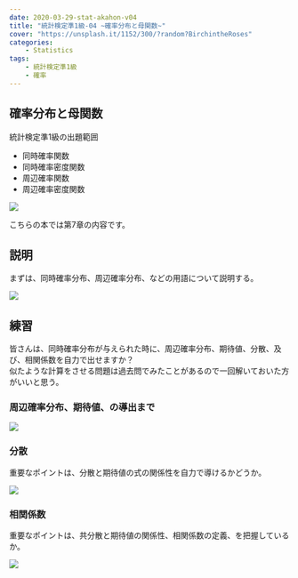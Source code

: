 ```yaml
---
date: 2020-03-29-stat-akahon-v04
title: "統計検定準1級-04 ~確率分布と母関数~"
cover: "https://unsplash.it/1152/300/?random?BirchintheRoses"
categories: 
    - Statistics
tags:
    - 統計検定準1級
    - 確率
---
```


## 確率分布と母関数

統計検定準1級の出題範囲  
- 同時確率関数
- 同時確率密度関数
- 周辺確率関数
- 周辺確率密度関数

<a target="_blank"  href="https://www.amazon.co.jp/gp/product/4130420658/ref=as_li_tl?ie=UTF8&camp=247&creative=1211&creativeASIN=4130420658&linkCode=as2&tag=littlem4649-22&linkId=c6133939c8219daece91ffa08adfb69d"><img border="0" src="//ws-fe.amazon-adsystem.com/widgets/q?_encoding=UTF8&MarketPlace=JP&ASIN=4130420658&ServiceVersion=20070822&ID=AsinImage&WS=1&Format=_SL250_&tag=littlem4649-22" ></a><img src="//ir-jp.amazon-adsystem.com/e/ir?t=littlem4649-22&l=am2&o=9&a=4130420658" width="1" height="1" border="0" alt="" style="border:none !important; margin:0px !important;" />

こちらの本では第7章の内容です。  

## 説明
まずは、同時確率分布、周辺確率分布、などの用語について説明する。  

![](https://lh3.googleusercontent.com/d1jQUgMoY9v0987_em74jvjFVELBOrOt_y4-i-I0V6-i1Y6yiHTJYCfF_tFO0wBebkcI9aKBwNUghgm9uAj_mlJ5rhcBD3R-ueAW1atv0LAZN0n1OIf1olbPK2-IOGWNksc4S1ccPlltG33CKp_rkcAdPcMJ-GVZk1mG7k4qxn-kA2uF4FW7M7gT6gO8aOJkkq-RI7qA1DEZBHg69LvhYAtq63ycg9xk-r-dp-psVfqUqE1tjeI6BhxkBDYjDOvKnlg9Q6uUB0GxD5tMazv1a2MkXoZsrzktKnmQA0UcwMbAioSYg_Chn8hCJgSL9pQQ_SqbXH6EDvc9YGEKMHDvx5y-pU1XCVYOdz-GB8b1iX-0xkCZ_vOLNNKoaB_3Etp9pzvjbl4dlMXOaiOVcO5s1LvCEOLzki8VQb3ee4-Gnir3vJU7P_gHp6p1wy0J9QN8ZGx4S8mh99_1_j8_4TzI9WFLR88coTzWSaauVlGlA99nN1p4G-o_8yu9tsqmWroSLbiv0O8ME4TN4QQxjv42j8a_pvXbtu00JHjY_ynI7dSqPr-N6ZfpFgDPu8_dQWoZ7i5pY3AQp56GRGEvY0fL5fGJLWZA2EFGgNCKGGXN6GYOVcyifpBEwBlSCRsacBXgP2O5AQb0HZS9ABg0-pjM5_QnSx7ZRsEVHk6QqvKdiGJ6TBz0PVVF96DxbpmvPjOPKyXV6JJWlLhXFaRgF_KUY6ExcRXuQ4XNcn7_YNepHi3FCNSbhk58GIA=w1668-h2154-no)

## 練習

皆さんは、同時確率分布が与えられた時に、周辺確率分布、期待値、分散、及び、相関係数を自力で出せますか？  
似たような計算をさせる問題は過去問でみたことがあるので一回解いておいた方がいいと思う。  

### 周辺確率分布、期待値、の導出まで

![](https://lh3.googleusercontent.com/Dx2wfzyD5DtKuJ7LPCt4qWk-K-0A08fiWOgMN_z-MR2lDX_hBj6Is3yKXTzyi6ZiS0PYkkCjoDKrrpISbsfJW9rrS-4eeu2mABPKP1W74nlwf5YsXt3rd560S7bOfDXl_Xiw2_ADZKoYpfz305BkJg6n2O-RPXyQev3VrLcPvRrR9id1UVAX5SBndKkEtuV64w-0WBIkSPiGImZ6JUk0hgW_c9tsH2quU9LW2JJvRX82eY8wRKuJ_VBX7lEqQdKPhGPTndu5vsLt8Z9dgjzOHM5ysPwM2bhOD-LcwRktWm2oDNOEPo4SBmbZRyUEOld4zGfehLNQ8jYqadlZhCRz0WntDFMr0LmoW1K2oyrTZEuckNIUr9Vk7JlYIoMd6jEFRJPu0r6PrAAj9SU__HUMBWmZiM2ZeLJCZeR1wiGDLx6vZhBm3xTt1WGPr2uytFJ9eu_4FSkIaBrBjlB4a_zKjxvotOXtABkw0YvcbfJSV29JwWlvKqW5AZjsAqVBq-L9VvwF7QR1U3Fi1VhL7lQD8mPGQ-_skpldiYW_NSd0MBDeV5zwSUYB7AHU8ae85kT4a-korQPcWoYD78Xf4rcKmphMf5INIY7JZocnljAC4bWa7iFOcfv-NK8hdK8Fa0kc5dWxZ9LDf7l45k-kOZIAvG3CbuFZPPtcUgoRPOAcqqNU11OONYI5auEZ9_Zntpk38QxKLklBPfAL82qxmhniOzeFZSnAnilU5aQaeWC8fHWUTR691RKWqJc=w1668-h2154-no)

### 分散

重要なポイントは、分散と期待値の式の関係性を自力で導けるかどうか。  

![](https://lh3.googleusercontent.com/6HqiBfXNwrAhh56vGOA5V53xtcr1yEMBzm1P4ivqW_Ykj1jb7SSkPx8fmULGABHIDPcuKox4_QyIsBAcSoB_w8im6PCpMXr6Hi9aIxIN_thpbXwwRQpFrrsAcS0WxiLprdkLuRPOluugXGxbmGwQexDOAQDfDJXOEbPScRaWxAUQxJ3pW83nQFuHAjllyAcMqnkDIcUXzeuuuZ-YuLYccoKPEvDwH418gHSojuVCbVB99dUhDPuSR5QRNULTyJ5UZ2YgGioPTvDZVVRbSdxNr7QVkQpePtdTJRTw6D2FtMY-rPro3uDMRWVCRklS-7t8PyB_kkQqohmh2e9q84yZMm7YB7YhUOlSM5AQlffsm1dCjxklj6WRixcTf4QxUdsUKXMuDJUd3YZgGFPlfRaLjCtGCpjMDrwtyvHnCI7YRqwMxzRJfa_iyFN3e-eydS_lT2PxPAMoX8OcxAYzBI0RVVKkpIB4hPgw18r0epgn2xSNx_alldYUEvuYTWt5Ryt4pxUoe0ZQ5ScwcPBvlPrfrbElwbkhnYQsLGbvgUgOVX8so2XjXHJKGV7YNht_KW1H0Prw8OxO3nFbpVpUfvvqNCZO0393QMMJidkv6I3pbyzNDS5vEqw_rbNr_C2Hm6Shg8dGft1sLfR2IxU-rL_Pvt4cVFuqM7sfHyas8Xe-AnFYmFGhsWH_GTW5n5c1pLIDlRSHgSBpI7veofNLXbpeGlg23goaeU9Wm4M2lFnecQwHTAe0eanelVw=w1668-h2154-no)

### 相関係数

重要なポイントは、共分散と期待値の関係性、相関係数の定義、を把握しているか。  

![](https://lh3.googleusercontent.com/qSRn-Zj_eC573qBSTNTRRyxgjByuGajIqfUegTey6tzY2ODCPrcNVbROPDvFF-i-ntahjR7XDFeXTal7-1qHfM9P8ujMkzNEVs9___OJ54itWb2XfAau7pNYXYRos1AuwuHRP5pI7bjGxu-g-MGQpp8GXTt3LfQ938vl1bO505a3Mc6NEKQmQB3etal6N1TUQmeuN0E0vHuviO5kq9mtzFzyZ2ZLSq3O8tO9lYTnMdTvQjbXX2JaQT_2QOzBzxzeJGuwgUca47oNhaKAb_yQVsdgye1fkTLHdKPEY_3IebE7MdBXshHfoZ4bI8gkJsO5Hm10pu5cwCGNMTKWSI3wDzRxaSNPm-F_Clkh5WAu7ZexpFfypDDg95UCtzeR9gZ6MVUtL5zblnbh69fYNmXF3iCL7zW_XHffr6P6PhdCChiJVk6y1eGoAA83Z1bJ6M0dSe90S7onkoZUMAbml4cu5HlO7CYhmcSOBPOvK1xIo0-hb3Sx6V_u1ayjio7U6UuI352pcBP02ytPzZM4uhC40EgZ2UFfYA_sj65NZbOk3Rrp-g8ujVhsOM88Tcd-r6H7nb7YPJcQ1RGEXwonCsytVOVmegPYKnynrlgzTHYmJ60qsAEGovQFNPyNySSD7T7SPxvegLMDGv1qjGtGgtcDyDr6La8xPdgsP59V0qgFinj7jzaQvlvm5ofKQtM3rOMootuHz0pHpZ2MhC2Plkpvcz0v61VvHEBkpg0jqVmnbi8WW86MjwgVbd4=w1668-h2154-no)